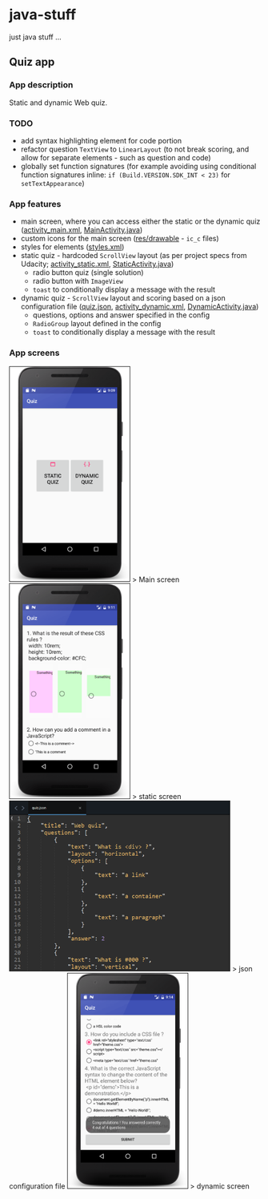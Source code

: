 # java-stuff
just java stuff ...

## Quiz app

### App description
Static and dynamic Web quiz.

### TODO
+ add syntax highlighting element for code portion
+ refactor question `TextView` to `LinearLayout` (to not break scoring, and allow for separate elements - such as question and code)
+ globally set function signatures (for example avoiding using conditional  function signatures inline: `if (Build.VERSION.SDK_INT < 23)` for `setTextAppearance`)

### App features
+ main screen, where you can access either the static or the dynamic quiz ([activity_main.xml](https://github.com/xR86/java-stuff/blob/master/Android-Quiz/app/src/main/res/layout/activity_main.xml), [MainActivity.java](https://github.com/xR86/java-stuff/blob/master/Android-Quiz/app/src/main/java/io/github/xr86/quiz/MainActivity.java))
+ custom icons for the main screen ([res/drawable](https://github.com/xR86/java-stuff/tree/master/Android-Quiz/app/src/main/res/drawable) - `ic_c` files)
+ styles for elements ([styles.xml](https://github.com/xR86/java-stuff/blob/master/Android-Quiz/app/src/main/res/values/styles.xml))
+ static quiz - hardcoded `ScrollView` layout (as per project specs from Udacity; [activity_static.xml](https://github.com/xR86/java-stuff/blob/master/Android-Quiz/app/src/main/res/layout/activity_static.xml), [StaticActivity.java](https://github.com/xR86/java-stuff/blob/master/Android-Quiz/app/src/main/java/io/github/xr86/quiz/StaticActivity.java))
  + radio button quiz (single solution)
  + radio button with `ImageView`
  + `toast` to conditionally display a message with the result
+ dynamic quiz - `ScrollView` layout and scoring based on a json configuration file ([quiz.json](https://github.com/xR86/java-stuff/blob/master/Android-Quiz/app/src/main/res/raw/quiz.json), [activity_dynamic.xml](https://github.com/xR86/java-stuff/blob/master/Android-Quiz/app/src/main/res/layout/activity_dynamic.xml), [DynamicActivity.java](https://github.com/xR86/java-stuff/blob/master/Android-Quiz/app/src/main/java/io/github/xr86/quiz/DynamicActivity.java))
  + questions, options and answer specified in the config
  + `RadioGroup` layout defined in the config
  + `toast` to conditionally display a message with the result

### App screens

<img src="screen-main.png" alt="App screen" width="240" border="1" />
> Main screen

<img src="screen-static.png" alt="App screen" width="240" border="1" />
> static screen

<img src="screen-json.png" alt="App screen" width="440" border="1" />
> json configuration file

<img src="screen-dynamic.png" alt="App screen" width="240" border="1" />
> dynamic screen